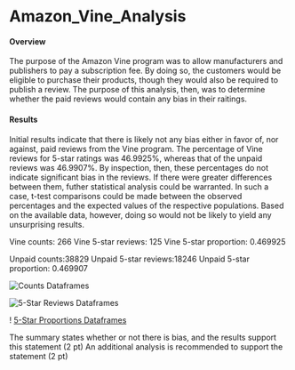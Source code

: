# Amazon_Vine_Analysis

#### Overview
The purpose of the Amazon Vine program was to allow manufacturers and publishers to pay a subscription fee. By doing so, the customers would be eligible to purchase their products, though they would also be required to publish a review. The purpose of this analysis, then, was to determine whether the paid reviews would contain any bias in their raitings.

#### Results
Initial results indicate that there is likely not any bias either in favor of, nor against, paid reviews from the Vine program. The percentage of Vine reviews for 5-star ratings was 46.9925%, whereas that of the unpaid reviews was 46.9907%. By inspection, then, these percentages do not indicate significant bias in the reviews. If there were greater differences between them, futher statistical analysis could be warranted. In such a case, t-test comparisons could be made between the observed percentages and the expected values of the respective populations. Based on the available data, however, doing so would not be likely to yield any unsurprising results.

Vine counts: 266
Vine 5-star reviews: 125
Vine 5-star proportion: 0.469925

Unpaid counts:38829
Unpaid 5-star reviews:18246
Unpaid 5-star proportion: 0.469907

![Counts Dataframes]()

![5-Star Reviews Dataframes]()

! [5-Star Proportions Dataframes]()

The summary states whether or not there is bias, and the results support this statement (2 pt)
An additional analysis is recommended to support the statement (2 pt)
